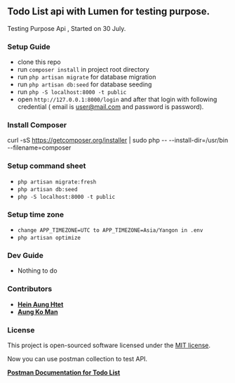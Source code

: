 ## Todo List api with Lumen for testing purpose.

Testing Purpose  Api , Started on 30 July.

### Setup Guide

- clone this repo
- run `composer install` in project root directory
- run `php artisan migrate` for database migration
- run `php artisan db:seed` for database seeding
- run `php -S localhost:8000 -t public`
- open `http://127.0.0.1:8000/login` and after that login with following credential ( email is user@mail.com and password is password).


### Install Composer

curl -sS <https://getcomposer.org/installer> | sudo php -- --install-dir=/usr/bin --filename=composer

### Setup command sheet

- `php artisan migrate:fresh`
- `php artisan db:seed`
- `php -S localhost:8000 -t public`

### Setup time zone
- `change APP_TIMEZONE=UTC to APP_TIMEZONE=Asia/Yangon in .env`
- `php artisan optimize`

### Dev Guide

- Nothing to do

### Contributors

- **[Hein Aung Htet](https://github.com/Heinaunghtet/)**
- **[Aung Ko Man](https://github.com/Aungkoman)**


### License

This project is open-sourced software licensed under the [MIT license](https://opensource.org/licenses/MIT).


Now you can use postman collection to test API.

**[Postman Documentation for Todo List](https://documenter.getpostman.com/view/11673177/UzdwWnHW)**


